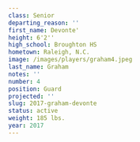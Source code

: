 ```yaml
---
class: Senior
departing_reason: ''
first_name: Devonte'
height: 6'2''
high_school: Broughton HS
hometown: Raleigh, N.C.
image: /images/players/graham4.jpeg
last_name: Graham
notes: ''
number: 4
position: Guard
projected: ''
slug: 2017-graham-devonte
status: active
weight: 185 lbs.
year: 2017
---
```

